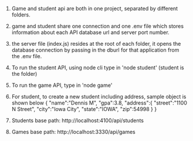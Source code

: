 1. Game and student api are both in one project, separated by different folders.
2. game and student share one connection and one .env file which stores information about
each API database url and server port number.
3. the server file (index.js) resides at the root of each folder, it opens the database connection
by passing in the dburl for that application from the .env file.

4. To run the student API, using node cli type in 'node student' (student is the folder)
5. To run the game API, type in 'node game'
6. For student, to create a new student including address, sample object is shown below
{
    "name":"Dennis M",
    "gpa":3.8,
    "address":{
        "street":"1100  N Street",
        "city":"Iowa City",
        "state":"IOWA",
        "zip":54998
        }
}

7. Students base path: http://localhost:4100/api/students
8. Games base path: http://localhost:3330/api/games